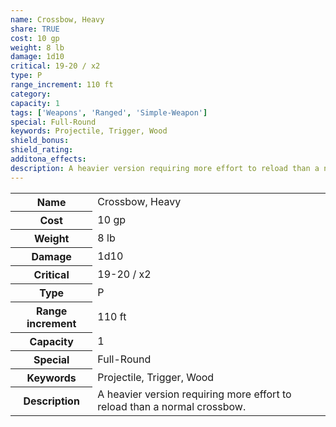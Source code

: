 ```yaml
---
name: Crossbow, Heavy
share: TRUE
cost: 10 gp
weight: 8 lb
damage: 1d10
critical: 19-20 / x2
type: P
range_increment: 110 ft
category: 
capacity: 1
tags: ['Weapons', 'Ranged', 'Simple-Weapon']
special: Full-Round
keywords: Projectile, Trigger, Wood
shield_bonus: 
shield_rating: 
additona_effects: 
description: A heavier version requiring more effort to reload than a normal crossbow.
---
```

<p><span style="overflow-x: auto;"><table><tbody><tr><th>Name</th><td>Crossbow, Heavy</td></tr><tr><th>Cost</th><td>10 gp</td></tr><tr><th>Weight</th><td>8 lb</td></tr><tr><th>Damage</th><td>1d10</td></tr><tr><th>Critical</th><td>19-20 / x2</td></tr><tr><th>Type</th><td>P</td></tr><tr><th>Range increment</th><td>110 ft</td></tr><tr><th>Capacity</th><td>1</td></tr><tr><th>Special</th><td>Full-Round</td></tr><tr><th>Keywords</th><td>Projectile, Trigger, Wood</td></tr><tr><th>Description</th><td>A heavier version requiring more effort to reload than a normal crossbow.</td></tr></tbody></table></span></p>